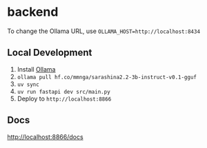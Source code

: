 # backend

To change the Ollama URL, use `OLLAMA_HOST=http://localhost:8434`

## Local Development

1. Install [Ollama](https://ollama.com)
2. `ollama pull hf.co/mmnga/sarashina2.2-3b-instruct-v0.1-gguf`
3. `uv sync`
4. `uv run fastapi dev src/main.py`
5. Deploy to `http://localhost:8866`

## Docs

<http://localhost:8866/docs>

